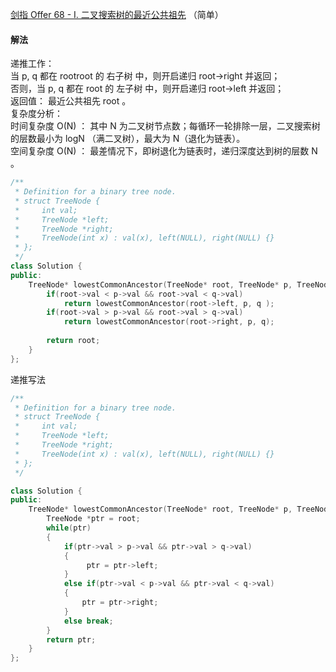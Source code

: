 [剑指 Offer 68 - I. 二叉搜索树的最近公共祖先](https://leetcode-cn.com/problems/er-cha-sou-suo-shu-de-zui-jin-gong-gong-zu-xian-lcof/) （简单）

#### 解法

递推工作：    
当 p, q 都在 rootroot 的 右子树 中，则开启递归 root->right 并返回；    
否则，当 p, q 都在 root 的 左子树 中，则开启递归 root->left 并返回；    
返回值： 最近公共祖先 root 。    
复杂度分析：    
时间复杂度 O(N) ： 其中 N 为二叉树节点数；每循环一轮排除一层，二叉搜索树的层数最小为 logN （满二叉树），最大为 N（退化为链表）。    
空间复杂度 O(N) ： 最差情况下，即树退化为链表时，递归深度达到树的层数 N 。    


```C++
/**
 * Definition for a binary tree node.
 * struct TreeNode {
 *     int val;
 *     TreeNode *left;
 *     TreeNode *right;
 *     TreeNode(int x) : val(x), left(NULL), right(NULL) {}
 * };
 */
class Solution {
public:
    TreeNode* lowestCommonAncestor(TreeNode* root, TreeNode* p, TreeNode* q) {
        if(root->val < p->val && root->val < q->val)
            return lowestCommonAncestor(root->left, p, q );
        if(root->val > p->val && root->val > q->val)
            return lowestCommonAncestor(root->right, p, q);
        
        return root;
    }
};
```

递推写法
```C++
/**
 * Definition for a binary tree node.
 * struct TreeNode {
 *     int val;
 *     TreeNode *left;
 *     TreeNode *right;
 *     TreeNode(int x) : val(x), left(NULL), right(NULL) {}
 * };
 */

class Solution {
public:
    TreeNode* lowestCommonAncestor(TreeNode* root, TreeNode* p, TreeNode* q) {
        TreeNode *ptr = root;
        while(ptr)
        {
            if(ptr->val > p->val && ptr->val > q->val)
            {
                 ptr = ptr->left;
            }
            else if(ptr->val < p->val && ptr->val < q->val)
            {   
                ptr = ptr->right;
            }
            else break;
        }
        return ptr;
    }
};
```
